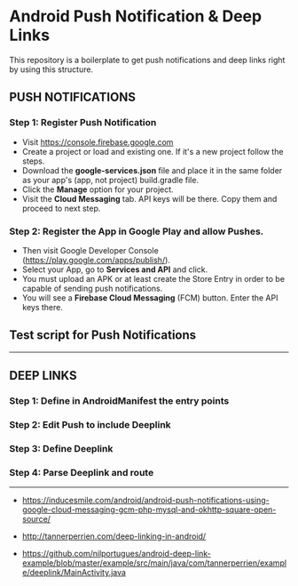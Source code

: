 # Android Push Notification & Deep Links

This repository is a boilerplate to get push notifications and deep links right by using this structure.

## PUSH NOTIFICATIONS

### Step 1: Register Push Notification 

- Visit https://console.firebase.google.com
- Create a project or load and existing one. If it's a new project follow the steps.
- Download the **google-services.json** file and place it in the same folder as your app's (app, not project) build.gradle file. 
- Click the **Manage** option for your project. 
- Visit the **Cloud Messaging** tab. API keys will be there. Copy them and proceed to next step.

### Step 2: Register the App in Google Play and allow Pushes.

- Then visit Google Developer Console (https://play.google.com/apps/publish/).
- Select your App, go to **Services and API** and click. 
- You must upload an APK or at least create the Store Entry in order to be capable of sending push notifications.
- You will see a **Firebase Cloud Messaging** (FCM) button. Enter the API keys there.

## Test script for Push Notifications

---

## DEEP LINKS

### Step 1: Define in AndroidManifest the entry points

### Step 2: Edit Push to include Deeplink

### Step 3: Define Deeplink

### Step 4: Parse Deeplink and route


--------

- https://inducesmile.com/android/android-push-notifications-using-google-cloud-messaging-gcm-php-mysql-and-okhttp-square-open-source/

- http://tannerperrien.com/deep-linking-in-android/
- https://github.com/nilportugues/android-deep-link-example/blob/master/example/src/main/java/com/tannerperrien/example/deeplink/MainActivity.java
